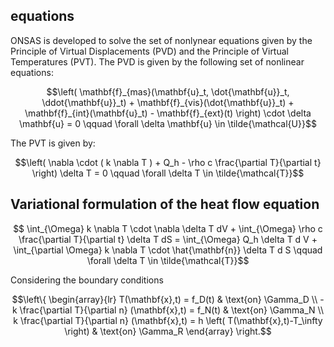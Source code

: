 ## equations

ONSAS is developed to solve the set of nonlynear equations given by the Principle of Virtual Displacements (PVD) and the Principle of Virtual Temperatures (PVT). The PVD is given by the following set of nonlinear equations:

```math
\left(
     \mathbf{f}_{mas}(\mathbf{u}_t, \dot{\mathbf{u}}_t, \ddot{\mathbf{u}}_t) 
  +  \mathbf{f}_{vis}(\dot{\mathbf{u}}_t) 
  +  \mathbf{f}_{int}(\mathbf{u}_t)
  -  \mathbf{f}_{ext}(t)
\right) \cdot \delta \mathbf{u} 
=
0 \qquad \forall \delta \mathbf{u} \in \tilde{\mathcal{U}}
``` 

The PVT is given by:

```math
\left(
\nabla \cdot ( k \nabla T ) + Q_h  - \rho c \frac{\partial T}{\partial t}
\right) \delta T =
0 \qquad \forall \delta T \in \tilde{\mathcal{T}}
```

## Variational formulation of the heat flow equation


```math
    \int_{\Omega} k \nabla T \cdot \nabla \delta T dV
  + \int_{\Omega} \rho c \frac{\partial T}{\partial t} \delta T dS
  =
    \int_{\Omega} Q_h \delta T d V
  + \int_{\partial \Omega} k \nabla T \cdot \hat{\mathbf{n}} \delta T d S 
 \qquad \forall \delta T \in \tilde{\mathcal{T}}
```

Considering the boundary conditions

```math
\left\{
\begin{array}{lr}
T(\mathbf{x},t) = f_D(t) & \text{on} \Gamma_D \\
-k \frac{\partial T}{\partial n} (\mathbf{x},t) = f_N(t) & \text{on} \Gamma_N \\
k \frac{\partial T}{\partial n} (\mathbf{x},t) = h \left( T(\mathbf{x},t)-T_\infty \right)  & \text{on} \Gamma_R
\end{array}
\right.
```
